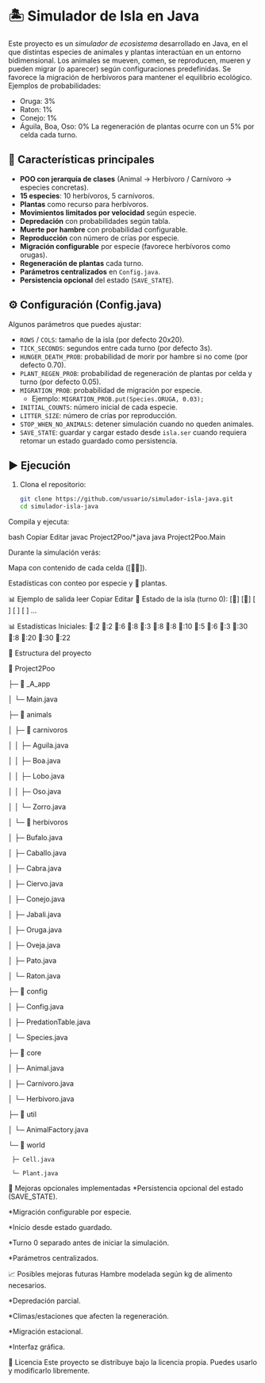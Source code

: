 # 🏝️ Simulador de Isla en Java

Este proyecto es un *simulador de ecosistema* desarrollado en Java, en el que distintas especies de animales y plantas interactúan en un entorno bidimensional. Los animales se mueven, comen, se reproducen, mueren y pueden migrar (o aparecer) según configuraciones predefinidas.
Se favorece la migración de herbívoros para mantener el equilibrio ecológico. Ejemplos de probabilidades:
- Oruga: 3%
- Raton: 1%
- Conejo: 1%
- Águila, Boa, Oso: 0%
La regeneración de plantas ocurre con un 5% por celda cada turno.


## 📌 Características principales

- **POO con jerarquía de clases** (Animal → Herbívoro / Carnívoro → especies concretas).
- **15 especies**: 10 herbívoros, 5 carnívoros.
- **Plantas** como recurso para herbívoros.
- **Movimientos limitados por velocidad** según especie.
- **Depredación** con probabilidades según tabla.
- **Muerte por hambre** con probabilidad configurable.
- **Reproducción** con número de crías por especie.
- **Migración configurable** por especie (favorece herbívoros como orugas).
- **Regeneración de plantas** cada turno.
- **Parámetros centralizados** en `Config.java`.
- **Persistencia opcional** del estado (`SAVE_STATE`).

## ⚙️ Configuración (Config.java)

Algunos parámetros que puedes ajustar:

- `ROWS` / `COLS`: tamaño de la isla (por defecto 20x20).
- `TICK_SECONDS`: segundos entre cada turno (por defecto 3s).
- `HUNGER_DEATH_PROB`: probabilidad de morir por hambre si no come (por defecto 0.70).
- `PLANT_REGEN_PROB`: probabilidad de regeneración de plantas por celda y turno (por defecto 0.05).
- `MIGRATION_PROB`: probabilidad de migración por especie.
  - Ejemplo: `MIGRATION_PROB.put(Species.ORUGA, 0.03);`
- `INITIAL_COUNTS`: número inicial de cada especie.
- `LITTER_SIZE`: número de crías por reproducción.
- `STOP_WHEN_NO_ANIMALS`: detener simulación cuando no queden animales.
- `SAVE_STATE`: guardar y cargar estado desde `isla.ser` cuando requiera retomar un estado guardado como persistencia.

## ▶️ Ejecución

1. Clona el repositorio:
   ```bash
   git clone https://github.com/usuario/simulador-isla-java.git
   cd simulador-isla-java
Compila y ejecuta:

bash
Copiar
Editar
javac Project2Poo/*.java
java Project2Poo.Main

Durante la simulación verás:

Mapa con contenido de cada celda ([🐇🌿]).

Estadísticas con conteo por especie y 🌿 plantas.

📊 Ejemplo de salida
leer
Copiar
Editar
📍 Estado de la isla (turno 0):
[🌿] [🐇] [  ] [  ] [  ]
...

📊 Estadísticas Iniciales: 🐃:2 🐻:2 🐎:6 🦌:8 🐗:3 🐑:8 🐐:8 🐺:10 🐍:5 🦊:6 🦅:3 🐇:30 🦆:8 🐁:20 🐛:30 🌿:22

📂 Estructura del proyecto

📂 Project2Poo

 ├─ 📂 _A_app

 │   └─ Main.java

 ├─ 📂 animals

 │   ├─ 📂 carnivoros

 │   │   ├─ Aguila.java

 │   │   ├─ Boa.java

 │   │   ├─ Lobo.java

 │   │   ├─ Oso.java

 │   │   └─ Zorro.java

 │   └─ 📂 herbivoros

 │       ├─ Bufalo.java

 │       ├─ Caballo.java

 │       ├─ Cabra.java

 │       ├─ Ciervo.java

 │       ├─ Conejo.java

 │       ├─ Jabali.java

 │       ├─ Oruga.java

 │       ├─ Oveja.java

 │       ├─ Pato.java

 │       └─ Raton.java

 ├─ 📂 config

 │   ├─ Config.java

 │   ├─ PredationTable.java

 │   └─ Species.java

 ├─ 📂 core

 │   ├─ Animal.java

 │   ├─ Carnivoro.java

 │   └─ Herbivoro.java

 ├─ 📂 util

 │   └─ AnimalFactory.java

 └─ 📂 world

     ├─ Cell.java

     └─ Plant.java



🚀 Mejoras opcionales implementadas
*Persistencia opcional del estado (SAVE_STATE).

*Migración configurable por especie.

*Inicio desde estado guardado.

*Turno 0 separado antes de iniciar la simulación.

*Parámetros centralizados.

📈 Posibles mejoras futuras
Hambre modelada según kg de alimento necesarios.

*Depredación parcial.

*Climas/estaciones que afecten la regeneración.

*Migración estacional.

*Interfaz gráfica.

📜 Licencia
Este proyecto se distribuye bajo la licencia propia. Puedes usarlo y modificarlo libremente.
